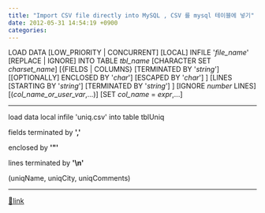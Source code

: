 ```yaml
---
title: "Import CSV file directly into MySQL , CSV 를 mysql 테이블에 넣기"
date: 2012-05-31 14:54:19 +0900
categories: 
---
```

  

LOAD DATA [LOW_PRIORITY | CONCURRENT] [LOCAL] INFILE '*file_name*'
    [REPLACE | IGNORE]
    INTO TABLE *tbl_name*    [CHARACTER SET *charset_name*]
    [{FIELDS | COLUMNS}
        [TERMINATED BY '*string*']
        [[OPTIONALLY] ENCLOSED BY '*char*']
        [ESCAPED BY '*char*']
    ]
    [LINES
        [STARTING BY '*string*']
        [TERMINATED BY '*string*']
    ]
    [IGNORE *number* LINES]
    [(*col_name_or_user_var*,...)]
    [SET *col_name* = *expr*,...]




- - - - - -

  


load data local infile 'uniq.csv' into table tblUniq 

fields terminated by **','**

enclosed by **'"'**

lines terminated by **'\n'**

(uniqName, uniqCity, uniqComments)

  
  




  ***
[🔗link](http://www.mins01.com/mh/tech/read/772)